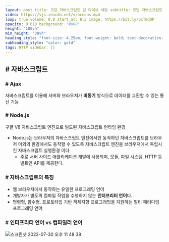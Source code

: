 ```yaml
---
layout: post title: 모던 자바스크립트 딥 다이브 세팅 subtitle: 모던 자바스크립트 딥 다이브 author: 김선호 categories: javascript banner:
video: https://vjs.zencdn.net/v/oceans.mp4
loop: true volume: 0.8 start_at: 8.5 image: https://bit.ly/3xTmdUP
opacity: 0.618 background: "#000"
height: "100vh"
min_height: "38vh"
heading_style: "font-size: 4.25em; font-weight: bold; text-decoration: underline"
subheading_style: "color: gold"
tags: HTTP sidebar: []
---
```


## # 자바스크립트

### # Ajax
자바스크립트를 이용해 서버와 브라우저가 **비동기** 방식으로 데이터를 교환할 수 있는 통신 기능

### # Node.js
구글 V8 자바스크립트 엔진으로 빌드된 자바스크립트 런타임 환경
- Node.js는 브라우저의 자바스크립트 엔진에서만 동작하던 자바스크립트를 브라우저 이외의 환경에서도 동작할 수 있도록 자바스크립트 엔진을 브라우저에서 독립시킨 자바스크립트 실행환경 이다.
  - 주로 서버 사이드 애플리케이션 개발에 사용되며, 모듈, 파일 시스템, HTTP 등 빌트인 API를 제공한다.

### # 자바스크립트의 특징
- 웹 브라우저에서 동작하는 유일한 프로그래밍 언어
- 개발자가 별도의 컴파일 작업을 수행하지 않는 **인터프리터 언어**다.
- 명령형, 함수형, 프로토타입 기반 객체지향 프로그래밍을 지원하는 멀티 패러다임 프로그래밍 언어

### # 인터프리터 언어 vs 컴파일러 언어
![스크린샷 2022-07-30 오후 11 48 38](https://user-images.githubusercontent.com/63573287/181919642-c9857703-af6f-419b-925d-11f2d973eced.png)
